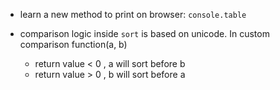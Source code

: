 - learn a new method to print on browser: `console.table`

- comparison logic inside `sort` is based on unicode. In custom comparison function(a, b) 
  - return value < 0 , a will sort before b 
  - return value > 0 , b will sort before a